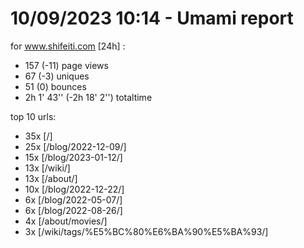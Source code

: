 # 10/09/2023 10:14 - Umami report
for www.shifeiti.com [24h] :

 - 157 (-11) page views
 - 67 (-3) uniques
 - 51 (0) bounces
 - 2h 1' 43'' (-2h 18' 2'') totaltime


top 10 urls:
 - 35x [/]
 - 25x [/blog/2022-12-09/]
 - 15x [/blog/2023-01-12/]
 - 13x [/wiki/]
 - 13x [/about/]
 - 10x [/blog/2022-12-22/]
 - 6x [/blog/2022-05-07/]
 - 6x [/blog/2022-08-26/]
 - 4x [/about/movies/]
 - 3x [/wiki/tags/%E5%BC%80%E6%BA%90%E5%BA%93/]


